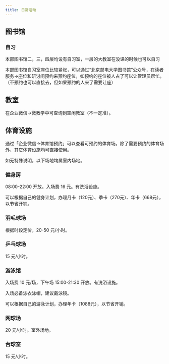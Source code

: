 ```yaml
---
title: 日常活动
---
```


## 图书馆

### 自习

本部图书馆二，三，四层均设有自习室，一层的大教室在没课的时候也可以自习

本部图书馆自习室座位比较紧张，可以通过“北京邮电大学图书馆”公众号，在读者服务->座位和研讨间预约来预约座位，如预约的座位被人占了可以让管理员帮忙。（不预约也可以直接去，但如果预约的人来了需要让座）

## 教室

在企业微信->微教学中可查询到空闲教室（不一定准）。

## 体育设施

通过「企业微信->体育馆预约」可以查看可预约的体育场。除了需要预约的体育场外，其它体育设施均可直接使用。

如无特殊说明，以下场地均属室内场地。

### 健身房

08:00-22:00 开放。入场费 16 元。有洗浴设施。

可以根据自己的健身计划，办理月卡（120元）、季卡（270元）、年卡（668元），以节省开销。

### 羽毛球场

根据时段定价，20-50 元/小时。

### 乒乓球场

15 元/小时。

### 游泳馆

入场费 10 元/场，下午场 15:00-21:30 开放。有洗浴设施。

入场必备泳衣泳帽，建议戴泳镜。

可以根据自己的游泳计划，办理年卡（1088元），以节省开销。

### 网球场

20 元/小时。室外场地。

### 台球室

15 元/小时。
